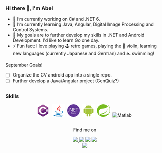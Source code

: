 ### Hi there 👋, I'm Abel
- 🔭 I’m currently working on C# and .NET 6.
- 🌱 I’m currently learning Java, Angular, Digital Image Processing and Control Systems.
- 📖 My goals are to further develop my skills in .NET and Android Development. I'd like to learn Go one day.
- ⚡ Fun fact: I love playing 🕹 retro games, playing the 🎻 violin, learning new languages (currently Japanese and German) and 🏊 swimming! 

September Goals!
- [ ] Organize the CV android app into a single repo.
- [ ] Further develop a Java/Angular project (GenQuiz?)

##

### Skills
<div align="center" style="display: inline_block">
  <img src="https://github.com/devicons/devicon/blob/master/icons/csharp/csharp-original.svg" title="C#" alt="C#" width="40" height="40"/>&nbsp;
  <img src="https://github.com/devicons/devicon/blob/master/icons/java/java-original.svg" title="Java" alt="Java" width="40" height="40"/>&nbsp;
  <img src="https://github.com/devicons/devicon/blob/master/icons/dotnetcore/dotnetcore-original.svg" title="DotNet" alt="DotNet" width="40" height="40"/>&nbsp;
  <img src="https://github.com/devicons/devicon/blob/master/icons/android/android-plain.svg" title="Android" alt="Android" width="40" height="40"/>&nbsp;
  <img src="https://github.com/devicons/devicon/blob/master/icons/spring/spring-original.svg" title="Spring" alt="Spring" width="40" height="40"/>&nbsp;
  <img src="https://cdn.jsdelivr.net/gh/devicons/devicon/icons/matlab/matlab-original.svg"  title="Matlab" alt="Matlab" width="40" height="40"/>&nbsp;
</div>            

  ##
 
<div align="center" style="display: inline_block"> 
  <p style="text-align: center;">Find me on</p>
  <!-- https://img.shields.io/badge/Academia-fff?style=for-the-badge&logo=academia&logoColor=black um dia botar academia-->
  <!-- https://img.shields.io/badge/-CodeChef-5B4638?style=for-the-badge&logo=CodeChef&logoColor=white um dia botar code chef-->
  <!-- https://img.shields.io/badge/Codeforces-445f9d?style=for-the-badge&logo=Codeforces&logoColor=white um dia botar code force-->
  <!-- https://img.shields.io/badge/Exercism-009CAB?style=for-the-badge&logo=exercism&logoColor=white um dia botar exercism -->
  <a href="https://www.codewars.com/users/abelpinheiro" target="_blank"><img src="https://img.shields.io/badge/Codewars-B1361E?style=for-the-badge&logo=Codewars&logoColor=white" target="_blank"</a>
 <a href="https://leetcode.com/abelpinheiro/" target="_blank"><img src="https://img.shields.io/badge/-LeetCode-FFA116?style=for-the-badge&logo=LeetCode&logoColor=black" target="_blank"></a> 
  <a href = "mailto:abelpinheiro95@gmail.com"><img src="https://img.shields.io/badge/Gmail-D14836?style=for-the-badge&logo=gmail&logoColor=white" target="_blank"></a>
  <a href="https://www.linkedin.com/in/abel-pinheiro/" target="_blank"><img src="https://img.shields.io/badge/-LinkedIn-%230077B5?style=for-the-badge&logo=linkedin&logoColor=white" target="_blank"></a> 
</div>
  
  <div align="center" style="display: inline_block"><a href="https://stackexchange.com/users/8918766/abel-pinheiro-de-figueiredo" target="_blank"><img src="https://aleen42.github.io/badges/src/stackoverflow.svg" target="_blank"</a></div


 <!--
**abelpinheiro/abelpinheiro** is a ✨ _special_ ✨ repository because its `README.md` (this file) appears on your GitHub profile.
Here are some ideas to get you started:
- 🔭 I’m currently working on ...
- 🌱 I’m currently learning ...
- 👯 I’m looking to collaborate on ...
- 🤔 I’m looking for help with ...
- 💬 Ask me about ...
- 📫 How to reach me: ...
- 😄 Pronouns: ...
- ⚡ Fun fact: ...
-->
